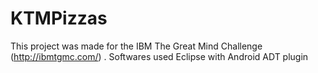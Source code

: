 # KTMPizzas
This project was made for the IBM The Great Mind Challenge (http://ibmtgmc.com/) . Softwares used Eclipse with Android ADT plugin
